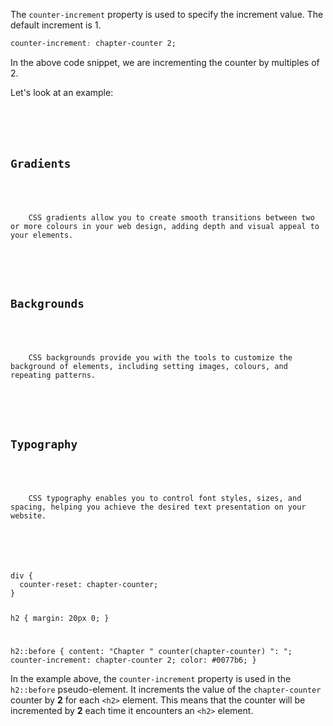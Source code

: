 The `counter-increment` property
is used to specify the increment
value. The default increment is 1.

```css
counter-increment: chapter-counter 2;
```

In the above code snippet, we are
incrementing the counter by multiples of 2.

Let's look at an example:

<codeblock language="css" type="lesson">
<code>
<panel language="html">
<div>
  <h2>Gradients</h2>
  <p>
    CSS gradients allow you to create smooth transitions between two or more colours in your web design, adding depth and visual appeal to your elements.
  </p>

  <h2>Backgrounds</h2>
  <p>
    CSS backgrounds provide you with the tools to customize the background of elements, including setting images, colours, and repeating patterns.
  </p>

  <h2>Typography</h2>
  <p>
    CSS typography enables you to control font styles, sizes, and spacing, helping you achieve the desired text presentation on your website.
  </p>
</div>
</panel>
<panel language="css">
div {
  counter-reset: chapter-counter;
}

h2 {
  margin: 20px 0;
}

h2::before {
  content: "Chapter " counter(chapter-counter) ": ";
  counter-increment: chapter-counter 2;
  color: #0077b6;
}
</panel>
</code>
</codeblock>

In the example above, the `counter-increment` property
is used in the `h2::before` pseudo-element.
It increments the value of the `chapter-counter`
counter by **2** for each `<h2>` element.
This means that the counter will be incremented by **2**
each time it encounters an `<h2>` element.